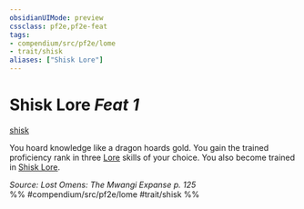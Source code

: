 ```yaml
---
obsidianUIMode: preview
cssclass: pf2e,pf2e-feat
tags:
- compendium/src/pf2e/lome
- trait/shisk
aliases: ["Shisk Lore"]
---
```

# Shisk Lore  *Feat 1*  
[shisk](rules/traits/shisk-lome.md)  


You hoard knowledge like a dragon hoards gold. You gain the trained proficiency rank in three [Lore](compendium/skills.md#Lore) skills of your choice. You also become trained in [Shisk Lore](compendium/skills.md#Lore).

*Source: Lost Omens: The Mwangi Expanse p. 125*  
%% #compendium/src/pf2e/lome #trait/shisk %%